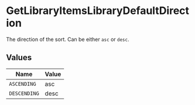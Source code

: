 # GetLibraryItemsLibraryDefaultDirection

The direction of the sort. Can be either `asc` or `desc`.



## Values

| Name         | Value        |
| ------------ | ------------ |
| `ASCENDING`  | asc          |
| `DESCENDING` | desc         |